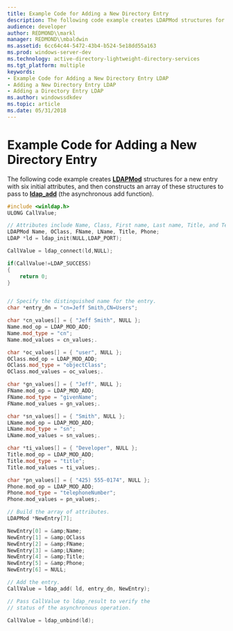 ```yaml
---
title: Example Code for Adding a New Directory Entry
description: The following code example creates LDAPMod structures for a new entry with six initial attributes, and then constructs an array of these structures to pass to ldap\_add (the asynchronous add function).
audience: developer
author: REDMOND\\markl
manager: REDMOND\\mbaldwin
ms.assetid: 6cc64c44-5472-43b4-b524-5e18dd55a163
ms.prod: windows-server-dev
ms.technology: active-directory-lightweight-directory-services
ms.tgt_platform: multiple
keywords:
- Example Code for Adding a New Directory Entry LDAP
- Adding a New Directory Entry LDAP
- Adding a Directory Entry LDAP
ms.author: windowssdkdev
ms.topic: article
ms.date: 05/31/2018
---
```


# Example Code for Adding a New Directory Entry

The following code example creates [**LDAPMod**](/previous-versions/windows/desktop/api/Winldap/ns-winldap-ldapmoda) structures for a new entry with six initial attributes, and then constructs an array of these structures to pass to [**ldap\_add**](/previous-versions/windows/desktop/api/Winldap/nf-winldap-ldap_add) (the asynchronous add function).


```C++
#include <winldap.h>
ULONG CallValue;

// Attributes include Name, Class, First name, Last name, Title, and Telephone number
LDAPMod Name, OClass, FName, LName, Title, Phone;
LDAP *ld = ldap_init(NULL,LDAP_PORT);

CallValue = ldap_connect(ld,NULL);

if(CallValue!=LDAP_SUCCESS)
{
    return 0;
}


// Specify the distinguished name for the entry.
char *entry_dn = "cn=Jeff Smith,CN=Users";

char *cn_values[] = { "Jeff Smith", NULL };
Name.mod_op = LDAP_MOD_ADD;
Name.mod_type = "cn";
Name.mod_values = cn_values;. 

char *oc_values[] = { "user", NULL };
OClass.mod_op = LDAP_MOD_ADD;
OClass.mod_type = "objectClass";
OClass.mod_values = oc_values;. 

char *gn_values[] = { "Jeff", NULL };
FName.mod_op = LDAP_MOD_ADD;
FName.mod_type = "givenName";
FName.mod_values = gn_values;. 

char *sn_values[] = { "Smith", NULL };
LName.mod_op = LDAP_MOD_ADD;
LName.mod_type = "sn";
LName.mod_values = sn_values;. 

char *ti_values[] = { "Developer", NULL };
Title.mod_op = LDAP_MOD_ADD;
Title.mod_type = "title";
Title.mod_values = ti_values;. 

char *pn_values[] = { "425) 555-0174", NULL };
Phone.mod_op = LDAP_MOD_ADD;
Phone.mod_type = "telephoneNumber";
Phone.mod_values = pn_values;. 

// Build the array of attributes. 
LDAPMod *NewEntry[7];

NewEntry[0] = &amp;Name;
NewEntry[1] = &amp;OClass
NewEntry[2] = &amp;FName;
NewEntry[3] = &amp;LName;
NewEntry[4] = &amp;Title;
NewEntry[5] = &amp;Phone;
NewEntry[6] = NULL;

// Add the entry.
CallValue = ldap_add( ld, entry_dn, NewEntry);

// Pass CallValue to ldap_result to verify the 
// status of the asynchronous operation.

CallValue = ldap_unbind(ld);
```



 

 




